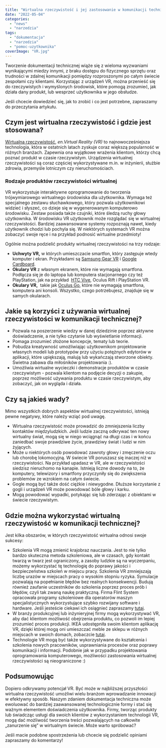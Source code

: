 ```yaml
---
title: "Wirtualna rzeczywistość i jej zastosowanie w komunikacji technicznej"
date: "2022-05-04"
categories:
  - "news"
  - "narzedzia"
tags:
  - "dokumentacja"
  - "narzedzia"
  - "pomoc-uzytkownika"
coverImage: "VR.jpg"
---
```


Tworzenie dokumentacji technicznej wiąże się z wieloma wyzwaniami wynikającymi miedzy innymi, z braku dostępu do fizycznego sprzętu oraz trudności w zdalnej komunikacji pomiędzy rozproszonymi po całym świecie zespołami czy klientami. Korzystając z urządzeń VR, można przenieść się do rzeczywistych i wymyślonych środowisk, które pomogą zrozumieć, jak działa dany produkt, lub wesprzeć użytkownika w jego obsłudze.

Jeśli chcecie dowiedzieć się, jak to zrobić i co jest potrzebne, zapraszamy do przeczytania artykułu.

## Czym jest wirtualna rzeczywistość i gdzie jest stosowana?

[Wirtualna rzeczywistość](https://pl.wikipedia.org/wiki/Rzeczywisto%C5%9B%C4%87_wirtualna), _en.Virtual Reality (VR)_ to najnowocześniejsza technologia, która w ostatnich latach zyskuje coraz większą popularność w różnych branżach. Zapewnia ona wyjątkowe wrażenia klientom, którzy chcą poznać produkt w czasie rzeczywistym. Urządzenia wirtualnej rzeczywistości są coraz częściej wykorzystywane m.in. w inżynierii, służbie zdrowia, przemyśle lotniczym czy nieruchomościach.

### Rodzaje produktów rzeczywistości wirtualnej

VR wykorzystuje interaktywne oprogramowanie do tworzenia trójwymiarowego wirtualnego środowiska dla użytkownika. Wymaga też specjalnego zestawu słuchawkowego, który pozwala użytkownikowi widzieć i słyszeć, co dzieje się w wygenerowanym komputerowo środowisku. Zestaw posiada także czujniki, które śledzą ruchy głowy użytkownika. W środowisku VR użytkownik może rozglądać się w wirtualnej rzeczywistości. Bardziej zaawansowane systemy rozpoznają nawet, kiedy użytkownik chodzi lub pochyla się. W niektórych systemach VR można zobaczyć swoje ręce i na przykład podnosić wirtualne przedmioty!

Ogólnie można podzielić produkty wirtualnej rzeczywistości na trzy rodzaje:

- **Uchwyty VR,** w których umieszczacie smartfon, który zastępuje wtedy komputer i ekran. Przykładami są [Samsung Gear VR](https://www.samsung.com/global/galaxy/gear-vr/) i [Google Cardboard](https://arvr.google.com/cardboard/).
- **Okulary VR** z własnym ekranem, które nie wymagają smartfona. Podłącza się je do laptopa lub komputera stacjonarnego czy też PlayStation, jak na przykład  [HTC Vive](https://www.vive.com/us/), Oculus Rift i PlayStation VR.
- **Okulary VR,**  takie jak [Oculus Go](https://www.oculus.com/go/?locale=pl_PL), które nie wymagają smartfona, komputera ani konsoli. Wszystko, czego potrzebujesz, znajduje się w samych okularach.

## Jakie są korzyści z używania wirtualnej rzeczywistości w komunikacji technicznej?

- Pozwala na poszerzenie wiedzy w danej dziedzinie poprzez aktywne doświadczenie, a nie tylko czytanie lub wyświetlanie informacji.
- Pomaga zrozumieć złożone koncepcje, tematy lub teorie.
- Pobudza kreatywność umożliwiając użytkownikom projektowanie własnych modeli lub prototypów przy użyciu potężnych edytorów w aplikacji, które upiększają, malują lub wykańczają stworzone obiekty. Świetna zabawa dla miłośników projektowania :).
- Umożliwia wirtualne wycieczki i demonstracje produktów w czasie rzeczywistym - pozwala klientom na podjęcie decyzji o zakupie, poprzez możliwość używania produktu w czasie rzeczywistym, aby zobaczyć, jak on wygląda i działa.

## Czy są jakieś wady?

Mimo wszystkich dobrych aspektów wirtualnej rzeczywistości, istnieją pewne negatywy, które należy wziąć pod uwagę.

- Wirtualna rzeczywistość może prowadzić do zmniejszenia liczby kontaktów międzyludzkich. Jeśli ludzie zaczną odkrywać ten nowy wirtualny świat, mogą się w niego wciągnąć na długi czas i w końcu zaniedbać swoje prawdziwe życie, prawdziwy świat i ludzi w nim żyjących.
- Może u niektórych osób powodować zawroty głowy i zmęczenie oczu lub chorobę lokomocyjną. W świecie VR poruszasz się inaczej niż w rzeczywistości. Na przykład upadasz w VR, ale w rzeczywistości siedzisz nieruchomo na kanapie. Istnieją liczne dowody na to, że komputery, telewizory i smartfony przyczyniły się do zwiększenia problemów ze wzrokiem na całym świecie.
- Gogle mogą być także dość ciężkie i niewygodne. Dłuższe korzystanie z gogli i urządzeń VR może powodować bóle głowy i karku.
- Mogą powodować wypadki, potykając się lub zderzając z obiektami w świecie rzeczywistym.

## Gdzie można wykorzystać wirtualną rzeczywistość w komunikacji technicznej?

Jest kilka obszarów, w których rzeczywistość wirtualna odnosi swoje sukcesy:

- Szkolenia VR mogą zmienić krajobraz nauczania. Jest to nie tylko bardzo skuteczna metoda szkoleniowa, ale w czasach, gdy kontakt twarzą w twarz jest ograniczony, a zasoby ludzkie są na wyczerpaniu, możemy wykorzystać tę technologię do poprawy jakości i bezpieczeństwa szkoleń w miejscu pracy. Szkolenia VR zmniejszają liczbę urazów w miejscach pracy o wysokim stopniu ryzyka. Symulacje pozwalają na popełnianie błędów bez realnych konsekwencji. Budują również zaufanie uczestników do szkolenia poprzez proces prób i błędów, czyli tak zwaną naukę praktyczną. Firma Flint System opracowała programy szkoleniowe dla operatorów maszyn specjalistycznych wykorzystujące szybko rozwijany software i hardware. Jeśli jesteście ciekawi ich osiągnieć zapraszamy [tutaj](https://www.youtube.com/watch?v=lLLGSL9VTTs).
- W branży produkcyjnej lub inżynieryjnej firmy mogą wykorzystywać VR, aby dać klientom możliwość obejrzenia produktu, co pozwoli im lepiej zrozumieć proces produkcji. IKEA udostępniła swoim klientom aplikację VR, dzięki której mogą oni umieszczać meble ze sklepu w różnych miejscach w swoich domach, zobaczcie [tutaj](https://store.steampowered.com/app/447270/IKEA_VR_Experience/).
- Technologie VR mogą być także wykorzystywane do kształcenia i szkolenia nowych pracowników, usprawniania procesów oraz poprawy komunikacji i informacji. Podobnie jak w przypadku projektowania oprogramowania komputerowego, możliwości zastosowania wirtualnej rzeczywistości są nieograniczone :)

## Podsumowując

Dopiero odkrywamy potencjał VR. Być może w najbliższej przyszłości wirtualna rzeczywistość umożliwi wielu branżom wprowadzanie innowacji w efektywny sposób. Naszym zdaniem dokumentacja techniczna może ewoluować do bardziej zaawansowanej technologicznie formy i stać się ważnym elementem doświadczenia użytkownika. Firmy, tworząc produkty lub świadcząc usługi dla swoich klientów z wykorzystaniem technologii VR, mogą dać możliwość tworzenia treści pozwalających na całkowite „zanurzenie się” w wirtualnym świecie. Może warto spróbować?

Jeśli macie podobne spostrzeżenia lub chcecie się podzielić opiniami zapraszamy do komentarzy!
